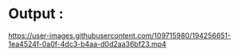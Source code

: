 # Output :

https://user-images.githubusercontent.com/109715980/194256651-1ea4524f-0a0f-4dc3-b4aa-d0d2aa36bf23.mp4

